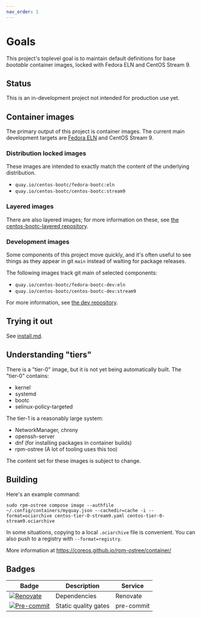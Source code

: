 ```yaml
---
nav_order: 1
---
```


# Goals

This project's toplevel goal is to maintain default definitions for
base *bootable* container images, locked with Fedora ELN and CentOS Stream 9.

## Status

This is an in-development project not intended for production use yet.

## Container images

The primary output of this project is container images.  The current
main development targets are [Fedora ELN](https://docs.fedoraproject.org/en-US/eln/)
and CentOS Stream 9.

### Distribution locked images

These images are intended to exactly match the content of the underlying distribution.

- `quay.io/centos-bootc/fedora-bootc:eln`
- `quay.io/centos-bootc/centos-bootc:stream9`

### Layered images

There are also layered images; for more information on these, see
[the centos-bootc-layered repository](https://gitlab.com/bootc-org/centos-bootc-layered).

### Development images

Some components of this project move quickly, and it's often useful to see things
as they appear in git `main` instead of waiting for package releases.

The following images track git main of selected components:

- `quay.io/centos-bootc/fedora-bootc-dev:eln`
- `quay.io/centos-bootc/centos-bootc-dev:stream9`

For more information, see [the dev repository](https://github.com/centos/centos-bootc-dev).

## Trying it out

See [install.md](./install.md).

## Understanding "tiers"

There is a "tier-0" image, but it is not yet being automatically built.  The "tier-0"
contains:

- kernel
- systemd
- bootc
- selinux-policy-targeted

The tier-1 is a reasonably large system:

- NetworkManager, chrony
- openssh-server
- dnf (for installing packages in container builds)
- rpm-ostree (A lot of tooling uses this too)

The content set for these images is subject to change.

## Building

Here's an example command:

```shell
sudo rpm-ostree compose image --authfile ~/.config/containers/myquay.json --cachedir=cache -i --format=ociarchive centos-tier-0-stream9.yaml centos-tier-0-stream9.ociarchive
```

In some situations, copying to a local `.ociarchive` file is convenient. You
can also push to a registry with `--format=registry`.

More information at <https://coreos.github.io/rpm-ostree/container/>

## Badges

| Badge                   | Description          | Service      |
| ----------------------- | -------------------- | ------------ |
| [![Renovate][1]][2]     | Dependencies         | Renovate     |
| [![Pre-commit][3]][4]   | Static quality gates | pre-commit   |

[1]: https://img.shields.io/badge/renovate-enabled-brightgreen?logo=renovate
[2]: https://renovatebot.com
[3]: https://img.shields.io/badge/pre--commit-enabled-brightgreen?logo=pre-commit
[4]: https://pre-commit.com/
